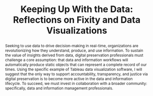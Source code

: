 ---
abstract: 'Seeking to use data to drive decision-making in real-time, organizations
  are revolutionizing how they understand, produce, and use information. To sustain
  the value of insights derived from data, digital preservation professionals must
  challenge a core assumption: that data and information workflows will automatically
  produce static objects that can represent a complete record of our times. Using
  the specific example of Tableau data visualization software, I will suggest that
  the only way to support accountability, transparency, and justice via digital preservation
  is to become more active in the data and information lifecycle. To succeed, we must
  invest in collaboration with a broader community: specifically, data and information
  management professionals. '
creators:
- Angela Beking
date: null
document_url: https://osf.io/download/eka9p/
grand_parent: iPRES
institutions:
- Privy Council Office - Government Of Canada
keywords:
- datamanagement; informationmanagement; datavisualization; collaboration; fixity
landing_page_url: https://osf.io/xsug8/
language: eng
layout: publication
license: CC-BY 4.0 International
notes_url: null
parent: iPRES 2022
publication_type: poster
size: null
slides_url: https://osf.io/download/2srfk/
source_name: iPRES:osf:xsug8
stream_url: https://osf.io/download/57rj3/
title: 'Keeping Up With the Data: Reflections on Fixity and Data Visualizations'
year: 2022
---